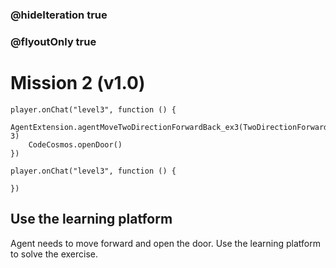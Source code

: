 ### @hideIteration true
### @flyoutOnly true
# Mission 2 (v1.0)

```blocks
player.onChat("level3", function () {
    AgentExtension.agentMoveTwoDirectionForwardBack_ex3(TwoDirectionForwardBack.Forward, 3)
    CodeCosmos.openDoor()
})

```

```template
player.onChat("level3", function () {

})

```

## Use the learning platform
Agent needs to move forward and open the door.
Use the learning platform to solve the exercise.